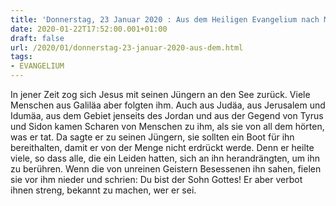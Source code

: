 ```yaml
---
title: 'Donnerstag, 23 Januar 2020 : Aus dem Heiligen Evangelium nach Markus - Mk 3,7-12.'
date: 2020-01-22T17:52:00.001+01:00
draft: false
url: /2020/01/donnerstag-23-januar-2020-aus-dem.html
tags: 
- EVANGELIUM
---
```


In jener Zeit zog sich Jesus mit seinen Jüngern an den See zurück. Viele Menschen aus Galiläa aber folgten ihm. Auch aus Judäa, aus Jerusalem und Idumäa, aus dem Gebiet jenseits des Jordan und aus der Gegend von Tyrus und Sidon kamen Scharen von Menschen zu ihm, als sie von all dem hörten, was er tat. Da sagte er zu seinen Jüngern, sie sollten ein Boot für ihn bereithalten, damit er von der Menge nicht erdrückt werde. Denn er heilte viele, so dass alle, die ein Leiden hatten, sich an ihn herandrängten, um ihn zu berühren. Wenn die von unreinen Geistern Besessenen ihn sahen, fielen sie vor ihm nieder und schrien: Du bist der Sohn Gottes! Er aber verbot ihnen streng, bekannt zu machen, wer er sei.